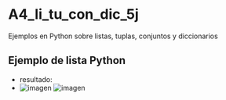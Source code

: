 # A4_li_tu_con_dic_5j
Ejemplos en Python sobre listas, tuplas, conjuntos y diccionarios
## Ejemplo de lista Python
- resultado:
- ![imagen](https://github.com/user-attachments/assets/08246b6f-e46e-4426-8753-4d699a4e9333)
![imagen](https://github.com/user-attachments/assets/7401990e-8586-4909-b33e-7fc1ff9fc3c9)
